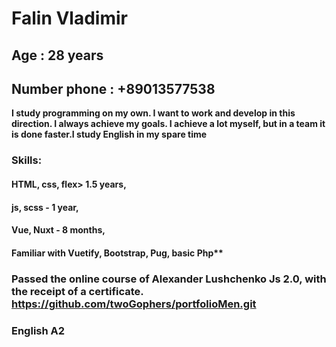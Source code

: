 # Falin Vladimir

## Age : 28 years
## Number phone : +89013577538

**I study programming on my own. I want to work and develop in this direction. I always achieve my goals. I achieve a lot myself, but in a team it is done faster.I study English in my spare time** 

### Skills:
#### HTML, css, flex> 1.5 years,
#### js, scss - 1 year,
#### Vue, Nuxt - 8 months,
#### Familiar with Vuetify, Bootstrap, Pug, basic Php**

### Passed the online course of Alexander Lushchenko Js 2.0, with the receipt of a certificate. https://github.com/twoGophers/portfolioMen.git

### English A2